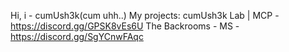 Hi, i - cumUsh3k(cum uhh..)
My projects:
cumUsh3k Lab | MCP - https://discord.gg/GPSK8vEs6U
The Backrooms - MS - https://discord.gg/SgYCnwFAqc
